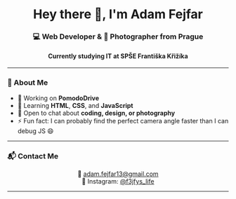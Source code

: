 <h1 align="center">Hey there 👋, I'm Adam Fejfar</h1>
<h3 align="center">💻 Web Developer & 📸 Photographer from Prague</h3>
<h4 align="center">Currently studying IT at SPŠE Františka Křižíka</h4>

---

### 🚀 About Me
- 🔭 Working on **PomodoDrive**  
- 🌱 Learning **HTML**, **CSS**, and **JavaScript**  
- 💬 Open to chat about **coding, design, or photography**  
- ⚡ Fun fact: I can probably find the perfect camera angle faster than I can debug JS 😄  

---

### 📬 Contact Me
<p align="center">
  📧 <a href="mailto:adam.fejfar13@gmail.com">adam.fejfar13@gmail.com</a><br>
  📸 Instagram: <a href="https://instagram.com/f3jfys_life" target="_blank">@f3jfys_life</a>
</p>

---
